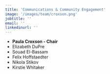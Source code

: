 ```yaml
---
title: 'Communications & Community Engagement'
image: '/images/team/croxson.png'
jobtitle: ''
email: ''
linkedinurl: ''
---
```


* **Paula Croxson - Chair**
* Elizabeth DuPre
* Souad El-Bassam
* Felix Hoffstaedter
* Nikola Stikov
* Kirstie Whitaker
